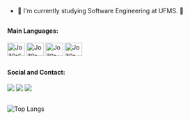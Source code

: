 - 🌱 I'm currently studying Software Engineering at UFMS. 🔭


##

<div>
  <h4>
    Main Languages:
  </h4>
  
  <img align="center" alt="Joao-c" height="30" width="40" src="https://cdn.jsdelivr.net/gh/devicons/devicon/icons/c/c-original.svg">
  <img align="center" alt="Joao-cpp" height="30" width="40" src="https://cdn.jsdelivr.net/gh/devicons/devicon/icons/cplusplus/cplusplus-original.svg">
  <img align="center" alt="Joao-java" height="30" width="40" src="https://cdn.jsdelivr.net/gh/devicons/devicon/icons/java/java-original.svg">
  <img align="center" alt="Joao-python" height="30" width="40" src="https://cdn.jsdelivr.net/gh/devicons/devicon/icons/python/python-original.svg">
</div>
          
##

<div>
  <h4>
    Social and Contact:
  </h4>
  
  <a href="https://www.linkedin.com/in/jo%C3%A3o-pedro-rodrigues-b6a663276/" target="_blank"><img src="https://img.shields.io/badge/LinkedIn-0077B5?style=for-the-badge&logo=linkedin&logoColor=white" target="_blank"></a>
   <a href="https://wa.me/5567992640512" target="_blank](https://wa.me/)"><img src="https://img.shields.io/badge/WhatsApp-25D366?style=for-the-badge&logo=whatsapp&logoColor=white" target="_blank"></a>
   <a href="rjoao.pedro05@gmail.com" target="_blank](https://wa.me/)"><img src="https://img.shields.io/badge/Gmail-D14836?style=for-the-badge&logo=gmail&logoColor=white" target="_blank"></a>
</div>

##

![Top Langs](https://github-readme-stats.vercel.app/api/top-langs/?username=JoaoP3dr00&layout=compact&langs_count=8&hide=powershell,batchfile&theme=radical)

##
<!--
![Snake animation](https://github.com/JoaoP3dr00/JoaoP3dr00/blob/output/github-contribution-grid-main.svg)
-->
